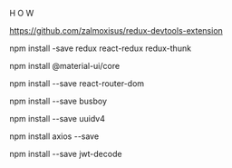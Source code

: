 H O W 

https://github.com/zalmoxisus/redux-devtools-extension

npm install -save redux react-redux redux-thunk

npm install  @material-ui/core

npm install --save react-router-dom

npm install --save busboy

npm install --save uuidv4

npm install axios --save

npm install --save jwt-decode